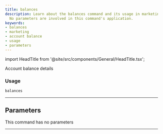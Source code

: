 ```yaml
---
title: balances
description: Learn about the balances command and its usage in marketing accounting.
  No parameters are involved in this command's application.
keywords:
- balances
- marketing
- account balance
- usage
- parameters
---
```


import HeadTitle from '@site/src/components/General/HeadTitle.tsx';

<HeadTitle title="portfolio/ally/balances /brokers - Reference | OpenBB Terminal Docs" />

Account balance details

### Usage

```python
balances
```

---

## Parameters

This command has no parameters


---

